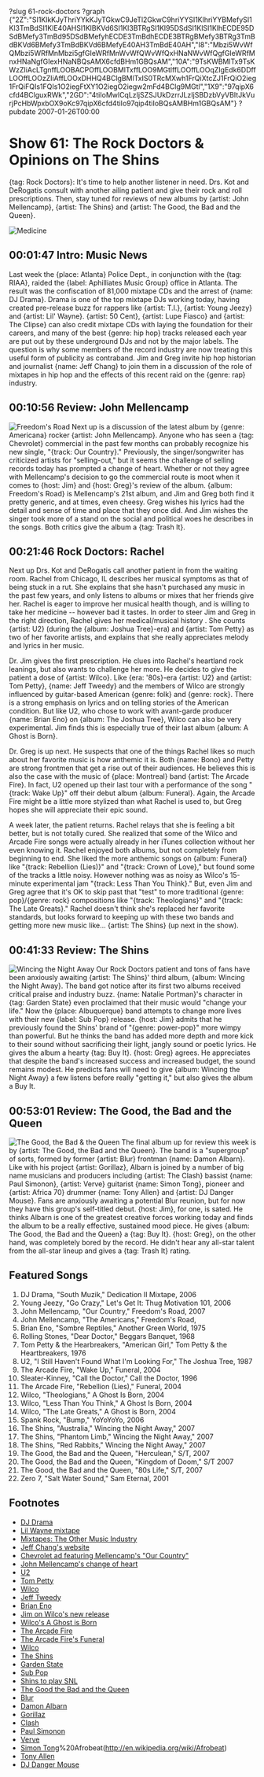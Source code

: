 ?slug 61-rock-doctors
?graph {"2Z":"SI1KlkKJyThriYYkKJyTGkwC9JeTl2GkwC9hriYYSI1KlhriYYBMefySI1Kl3TmBdSI1KlE40AHSI1KlBKVd6SI1Kl3BTRgSI1Kl95DSdSI1KlSI1KlhECDE95DSdBMefy3TmBd95DSdBMefyhECDE3TmBdhECDE3BTRgBMefy3BTRg3TmBdBKVd6BMefy3TmBdBKVd6BMefyE40AH3TmBdE40AH","I8":"Mbzi5WvWfQMbzi5WRfMnMbzi5gfGIeWRfMnWvWfQWvWfQxHNaNWvWfQgfGIeWRfMnxHNaNgfGIexHNaNBQsAMX6cfdBHm1GBQsAM","10A":"9TsKWBMlTx9TsKWzZIiAcLTgnffLOOBACPOffLOOBMlTxffLOO9MGtlffLOOffLOOqZIgEdk6DDffLOOffLOOzZIiAffLOOxDHHQ4BClgBMlTxIS0TRcMXwh1FrQiXtcZJ1FrQiO2ieg1FrQiFQIs1FQIs1O2iegFtXY1O2iegO2iegw2mFd4BClg9MGtl","1X9":"97qipX6cfd4BClguxRWk","2GD":"4tiIoMwlCqLzIjSZSJUkDzrrJLzIjSBDzbVyVBItJkVurjPcHbWpxbOX9oKc97qipX6cfd4tiIo97qip4tiIoBQsAMBHm1GBQsAM"}
?pubdate 2007-01-26T00:00
# Show 61: The Rock Doctors & Opinions on The Shins
{tag: Rock Doctors}: It's time to help another listener in need. Drs. Kot and DeRogatis consult with another ailing patient and give their rock and roll prescriptions. Then, stay tuned for reviews of new albums by {artist: John Mellencamp}, {artist: The Shins} and {artist: The Good, the Bad and the Queen}.

![Medicine](https://static.soundopinions.org/images/rockdocs/happymedicine.jpg)

## 00:01:47 Intro: Music News
Last week the {place: Atlanta} Police Dept., in conjunction with the {tag: RIAA}, raided the {label: Aphilliates Music Group} office in Atlanta. The result was the confiscation of 81,000 mixtape CDs and the arrest of {name: DJ Drama}. Drama is one of the top mixtape DJs working today, having created pre-release buzz for rappers like {artist: T.I.}, {artist: Young Jeezy} and {artist: Lil' Wayne}. {artist: 50 Cent}, {artist: Lupe Fiasco} and {artist: The Clipse} can also credit mixtape CDs with laying the foundation for their careers, and many of the best {genre: hip hop} tracks released each year are put out by these underground DJs and not by the major labels. The question is why some members of the record industry are now treating this useful form of publicity as contraband. Jim and Greg invite hip hop historian and journalist {name: Jeff Chang} to join them in a discussion of the role of mixtapes in hip hop and the effects of this recent raid on the {genre: rap} industry. 

## 00:10:56 Review: John Mellencamp
![Freedom's Road](https://static.soundopinions.org/assets/61/I80.jpg)
Next up is a discussion of the latest album by {genre: Americana} rocker {artist: John Mellencamp}. Anyone who has seen a {tag: Chevrolet} commercial in the past few months can probably recognize his new single, "{track: Our Country}." Previously, the singer/songwriter has criticized artists for "selling-out," but it seems the challenge of selling records today has prompted a change of heart. Whether or not they agree with Mellencamp's decision to go the commercial route is moot when it comes to {host: Jim} and {host: Greg}'s review of the album. {album: Freedom's Road} is Mellencamp's 21st album, and Jim and Greg both find it pretty generic, and at times, even cheesy. Greg wishes his lyrics had the detail and sense of time and place that they once did. And Jim wishes the singer took more of a stand on the social and political woes he describes in the songs. Both critics give the album a {tag: Trash It}.

## 00:21:46 Rock Doctors: Rachel
Next up Drs. Kot and DeRogatis call another patient in from the waiting room. Rachel from Chicago, IL describes her musical symptoms as that of being stuck in a rut. She explains that she hasn't purchased any music in the past few years, and only listens to albums or mixes that her friends give her. Rachel is eager to improve her musical health though, and is willing to take her medicine -- however bad it tastes. In order to steer Jim and Greg in the right direction, Rachel gives her medical/musical history . She counts {artist: U2} (during the {album: Joshua Tree}-era) and {artist: Tom Petty} as two of her favorite artists, and explains that she really appreciates melody and lyrics in her music.

Dr. Jim gives the first prescription. He clues into Rachel's heartland rock leanings, but also wants to challenge her more. He decides to give the patient a dose of {artist: Wilco}. Like {era: '80s}-era {artist: U2} and {artist: Tom Petty}, {name: Jeff Tweedy} and the members of Wilco are strongly influenced by guitar-based American {genre: folk} and {genre: rock}. There is a strong emphasis on lyrics and on telling stories of the American condition. But like U2, who chose to work with avant-garde producer {name: Brian Eno} on {album: The Joshua Tree}, Wilco can also be very experimental. Jim finds this is especially true of their last album {album: A Ghost is Born}.

Dr. Greg is up next. He suspects that one of the things Rachel likes so much about her favorite music is how anthemic it is. Both {name: Bono} and Petty are strong frontmen that get a rise out of their audiences. He believes this is also the case with the music of {place: Montreal} band {artist: The Arcade Fire}. In fact, U2 opened up their last tour with a performance of the song "{track: Wake Up}" off their debut album {album: Funeral}. Again, the Arcade Fire might be a little more stylized than what Rachel is used to, but Greg hopes she will appreciate their epic sound.

A week later, the patient returns. Rachel relays that she is feeling a bit better, but is not totally cured. She realized that some of the Wilco and Arcade Fire songs were actually already in her iTunes collection without her even knowing it. Rachel enjoyed both albums, but not completely from beginning to end. She liked the more anthemic songs on {album: Funeral} like "{track: Rebellion (Lies)}" and "{track: Crown of Love}," but found some of the tracks a little noisy. However nothing was as noisy as Wilco's 15-minute experimental jam "{track: Less Than You Think}." But, even Jim and Greg agree that it's OK to skip past that "test" to more traditional {genre: pop}/{genre: rock} compositions like "{track: Theologians}" and "{track: The Late Greats}." Rachel doesn't think she's replaced her favorite standards, but looks forward to keeping up with these two bands and getting more new music like... {artist: The Shins} (up next in the show).

## 00:41:33 Review: The Shins
![Wincing the Night Away](https://static.soundopinions.org/assets/61/1X90.jpg)
Our Rock Doctors patient and tons of fans have been anxiously awaiting {artist: The Shins}' third album, {album: Wincing the Night Away}. The band got notice after its first two albums received critical praise and industry buzz. {name: Natalie Portman}'s character in {tag: Garden State} even proclaimed that their music would "change your life." Now the {place: Albuquerque} band attempts to change more lives with their new {label: Sub Pop} release. {host: Jim} admits that he previously found the Shins' brand of "{genre: power-pop}" more wimpy than powerful. But he thinks the band has added more depth and more kick to their sound without sacrificing their light, jangly sound or poetic lyrics. He gives the album a hearty {tag: Buy It}. {host: Greg} agrees. He appreciates that despite the band's increased success and increased budget, the sound remains modest. He predicts fans will need to give {album: Wincing the Night Away} a few listens before really "getting it," but also gives the album a Buy It. 

## 00:53:01 Review: The Good, the Bad and the Queen
![The Good, the Bad & the Queen](https://static.soundopinions.org/assets/61/2GD0.jpg)
The final album up for review this week is by {artist: The Good, the Bad and the Queen}. The band is a "supergroup" of sorts, formed by former {artist: Blur} frontman {name: Damon Albarn}. Like with his project {artist: Gorillaz}, Albarn is joined by a number of big name musicians and producers including {artist: The Clash} bassist {name: Paul Simonon}, {artist: Verve} guitarist {name: Simon Tong}, pioneer and {artist: Africa 70} drummer {name: Tony Allen} and {artist: DJ Danger Mouse}. Fans are anxiously awaiting a potential Blur reunion, but for now they have this group's self-titled debut. {host: Jim}, for one, is sated. He thinks Albarn is one of the greatest creative forces working today and finds the album to be a really effective, sustained mood piece. He gives {album: The Good, the Bad and the Queen} a {tag: Buy It}. {host: Greg}, on the other hand, was completely bored by the record. He didn't hear any all-star talent from the all-star lineup and gives a {tag: Trash It} rating.

## Featured Songs
1. DJ Drama, "South Muzik," Dedication II Mixtape, 2006
2. Young Jeezy, "Go Crazy," Let's Get It: Thug Motivation 101, 2006
3. John Mellencamp, "Our Country," Freedom's Road, 2007
4. John Mellencamp, "The Americans," Freedom's Road,
5. Brian Eno, "Sombre Reptiles," Another Green World, 1975
6. Rolling Stones, "Dear Doctor," Beggars Banquet, 1968
7. Tom Petty & the Hearbreakers, "American Girl," Tom Petty & the Heartbreakers, 1976
8. U2, "I Still Haven't Found What I'm Looking For," The Joshua Tree, 1987 
9. The Arcade Fire, "Wake Up," Funeral, 2004
10. Sleater-Kinney, "Call the Doctor," Call the Doctor, 1996
11. The Arcade Fire, "Rebellion (Lies)," Funeral, 2004
12. Wilco, "Theologians," A Ghost Is Born, 2004
13. Wilco, "Less Than You Think," A Ghost Is Born, 2004
14. Wilco, "The Late Greats," A Ghost is Born, 2004
15. Spank Rock, "Bump," YoYoYoYo, 2006
16. The Shins, "Australia," Wincing the Night Away," 2007
17. The Shins, "Phantom Limb," Wincing the Night Away," 2007
18. The Shins, "Red Rabbits," Wincing the Night Away," 2007 
19. The Good, the Bad and the Queen, "Herculean," S/T, 2007
20. The Good, the Bad and the Queen, "Kingdom of Doom," S/T 2007
21. The Good, the Bad and the Queen, "80s Life," S/T, 2007
22. Zero 7, "Salt Water Sound," Sam Eternal, 2001

## Footnotes
- [DJ Drama](http://en.wikipedia.org/wiki/DJ_Drama)
- [Lil Wayne mixtape](http://www.mixtapesusa.com/lilwaberaall.html)
- [Mixtapes: The Other Music Industry](http://www.mtv.com/bands/m/mixtape/news_feature_021003/)
- [Jeff Chang's website](http://www.cantstopwontstop.com/)
- [Chevrolet ad featuring Mellencamp's "Our Country"](http://www.youtube.com/watch?v=k-ZOtlQJnqI)
- [John Mellencamp's change of heart](http://www.nytimes.com/2007/01/22/arts/music/22mell.html?ref=music)
- [U2](http://www.u2.com/)
- [Tom Petty](http://www.tompetty.com/)
- [Wilco](http://www.wilcoworld.net/)
- [Jeff Tweedy](http://en.wikipedia.org/wiki/Jeff_Tweedy)
- [Brian Eno](http://www.enoweb.co.uk/)
- [Jim on Wilco's new release](http://www.jimdero.com/News2004/June6Wilco.htm)
- [Wilco's A Ghost is Born](http://www.metacritic.com/music/artists/wilco/ghostisborn/)
- [The Arcade Fire](http://www.arcadefire.com/flash.html)
- [The Arcade Fire's Funeral](http://www.metacritic.com/music/artists/arcadefire/funeral)
- [Wilco](http://www.wilcobook.com/)
- [The Shins](http://www.theshins.com/)
- [Garden State](http://gardenstate.typepad.com/)
- [Sub Pop](http://en.wikipedia.org/wiki/Sub_Pop)
- [Shins to play SNL](http://www.puddlegum.net/shins-saturday-night-live-january-13)
- [The Good the Bad and the Queen](http://www.thegoodthebadandthequeen.com/)
- [Blur](http://www.blur.co.uk/)
- [Damon Albarn](http://en.wikipedia.org/wiki/Damon_Albarn)
- [Gorillaz](http://www.gorillaz.com/)
- [Clash](http://www.allmusic.com/cg/amg.dll?p=amg&sql=11:i1ud6j4h7180)
- [Paul Simonon](http://en.wikipedia.org/wiki/Paul_Simonon)
- [Verve](http://www.theverve.co.uk/)
- [Simon Tong](http://en.wikipedia.org/wiki/Simon_Tong)%20Afrobeat(http://en.wikipedia.org/wiki/Afrobeat)
- [Tony Allen](http://www.africanmusiciansprofiles.com/tonyallen.htm)
- [DJ Danger Mouse](http://www.dangermousesite.com/)
